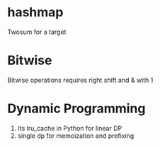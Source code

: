 # hashmap
Twosum for a target

# Bitwise
Bitwise operations requires right shift and & with 1

# Dynamic Programming 
1. Its lru_cache in Python for linear DP
2. single dp for memoization and prefixing
